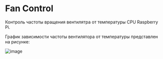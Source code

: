 # Fan Control

Контроль частоты вращения вентилятра от температуры CPU Raspberry Pi.


График зависимости частоты вентилятора от температуры представлен на рисунке:


![image]()